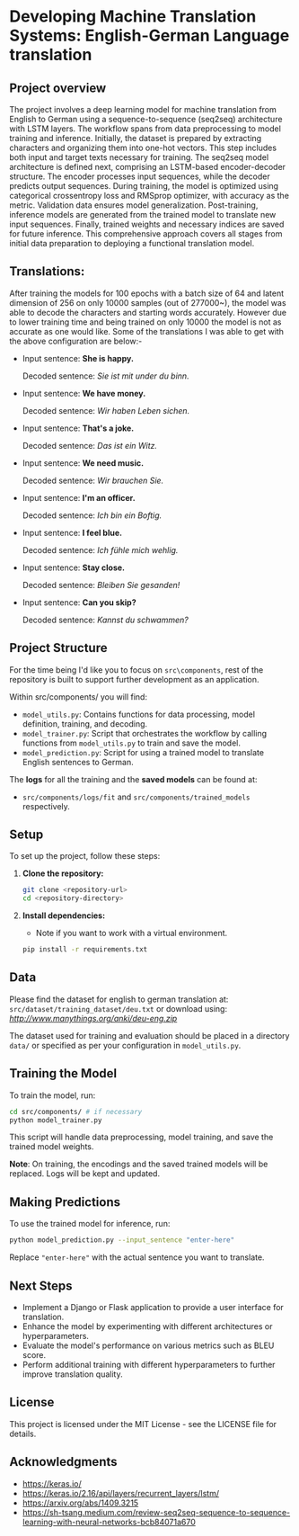 # Developing Machine Translation Systems: English-German Language translation

## Project overview

The project involves a deep learning model for machine translation from English to German using a sequence-to-sequence (seq2seq) architecture with LSTM layers. The workflow spans from data preprocessing to model training and inference. Initially, the dataset is prepared by extracting characters and organizing them into one-hot vectors. This step includes both input and target texts necessary for training. The seq2seq model architecture is defined next, comprising an LSTM-based encoder-decoder structure. The encoder processes input sequences, while the decoder predicts output sequences. During training, the model is optimized using categorical crossentropy loss and RMSprop optimizer, with accuracy as the metric. Validation data ensures model generalization. Post-training, inference models are generated from the trained model to translate new input sequences. Finally, trained weights and necessary indices are saved for future inference. This comprehensive approach covers all stages from initial data preparation to deploying a functional translation model.


## Translations:

After training the models for 100 epochs with a batch size of 64 and latent dimension of 256 on only 10000 samples (out of 277000~), the model was able to decode the characters and starting words accurately. However due to lower training time and being trained on only 10000 the model is not as accurate as one would like. Some of the translations I was able to get with the above configuration are below:-

- Input sentence:
    **She is happy.**

    Decoded sentence:
    *Sie ist mit under du binn.*

- Input sentence:
    **We have money.**

    Decoded sentence:
    *Wir haben Leben sichen.*

- Input sentence:
    **That's a joke.**

    Decoded sentence:
   *Das ist ein Witz.*

- Input sentence:
    **We need music.**

    Decoded sentence:
    *Wir brauchen Sie.*

- Input sentence:
    **I'm an officer.**

    Decoded sentence:
    *Ich bin ein Boftig.*

- Input sentence:
    **I feel blue.**

    Decoded sentence:
    *Ich fühle mich wehlig.*

- Input sentence:
    **Stay close.**

    Decoded sentence:
    *Bleiben Sie gesanden!*

- Input sentence:
    **Can you skip?**

    Decoded sentence:
    *Kannst du schwammen?*


## Project Structure

For the time being I'd like you to focus on `src\components`, rest of the repository is built to support further development as an application.

Within src/components/ you will find:
- `model_utils.py`: Contains functions for data processing, model definition, training, and decoding.
- `model_trainer.py`: Script that orchestrates the workflow by calling functions from `model_utils.py` to train and save the model.
- `model_prediction.py`: Script for using a trained model to translate English sentences to German.

The **logs** for all the training and the **saved models** can be found at:
 - `src/components/logs/fit` and `src/components/trained_models` respectively.

## Setup

To set up the project, follow these steps:

1. **Clone the repository:**
   ```bash
   git clone <repository-url>
   cd <repository-directory>
   ```

2. **Install dependencies:**
    - Note if you want to work with a virtual environment.
   ```bash
   pip install -r requirements.txt
   ```

## Data

Please find the dataset for english to german translation at: `src/dataset/training_dataset/deu.txt` or download using: *http://www.manythings.org/anki/deu-eng.zip*

The dataset used for training and evaluation should be placed in a directory `data/` or specified as per your configuration in `model_utils.py`.

## Training the Model

To train the model, run:
```bash
cd src/components/ # if necessary
python model_trainer.py
```
This script will handle data preprocessing, model training, and save the trained model weights.

**Note**: On training, the encodings and the saved trained models will be replaced. Logs will be kept and updated.  

## Making Predictions

To use the trained model for inference, run:
```bash
python model_prediction.py --input_sentence "enter-here"
```
Replace `"enter-here"` with the actual sentence you want to translate.

## Next Steps

- Implement a Django or Flask application to provide a user interface for translation.
- Enhance the model by experimenting with different architectures or hyperparameters.
- Evaluate the model's performance on various metrics such as BLEU score.
- Perform additional training with different hyperparameters to further improve translation quality.

## License

This project is licensed under the MIT License - see the LICENSE file for details.

## Acknowledgments

- https://keras.io/
- https://keras.io/2.16/api/layers/recurrent_layers/lstm/
- https://arxiv.org/abs/1409.3215
- https://sh-tsang.medium.com/review-seq2seq-sequence-to-sequence-learning-with-neural-networks-bcb84071a670